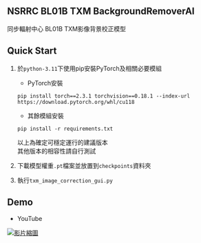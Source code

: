 ##  NSRRC BL01B TXM BackgroundRemoverAI  

同步輻射中心 BL01B TXM影像背景校正模型  

## Quick Start  

1. 於`python-3.11`下使用pip安裝PyTorch及相關必要模組  
   * PyTorch安裝
   ```
   pip install torch==2.3.1 torchvision==0.18.1 --index-url https://download.pytorch.org/whl/cu118
   ```
   * 其餘模組安裝
   ```
   pip install -r requirements.txt
   ```
   以上為確定可穩定運行的建議版本  
   其他版本的相容性請自行測試

2. 下載模型權重`.pt`檔案並放置到`checkpoints`資料夾
   
3. 執行`txm_image_correction_gui.py`

## Demo  

* YouTube
  
[![影片縮圖](http://img.youtube.com/vi/xy-eSmPev4g/0.jpg)](https://youtu.be/xy-eSmPev4g)

